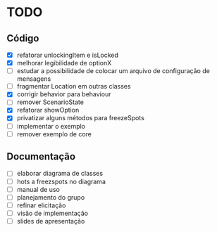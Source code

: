 # TODO

## Código

- [x] refatorar unlockingItem e isLocked
- [x] melhorar legibilidade de optionX
- [ ] estudar a possibilidade de colocar um arquivo de configuração de mensagens
- [ ] fragmentar Location em outras classes
- [x] corrigir behavior para behaviour
- [ ] remover ScenarioState
- [x] refatorar showOption
- [x] privatizar alguns métodos para freezeSpots
- [ ] implementar o exemplo
- [ ] remover exemplo de core

## Documentação

- [ ] elaborar diagrama de classes
- [ ] hots a freezspots no diagrama
- [ ] manual de uso
- [ ] planejamento do grupo
- [ ] refinar elicitação
- [ ] visão de implementação 
- [ ] slides de apresentação
